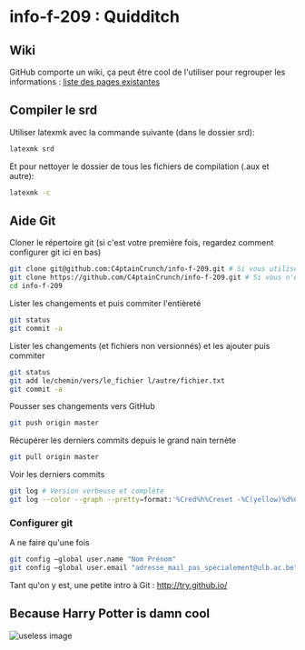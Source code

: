 # info-f-209 : Quidditch

## Wiki
GitHub comporte un wiki, ça peut être cool de l'utiliser pour regrouper les informations : [liste des pages existantes](https://github.com/C4ptainCrunch/info-f-209/wiki/_pages)

## Compiler le srd
Utiliser latexmk avec la commande suivante (dans le dossier srd):
```bash
latexmk srd
```

Et pour nettoyer le dossier de tous les fichiers de compilation (.aux et autre):
```bash
latexmk -c
```

## Aide Git
Cloner le répertoire git (si c'est votre première fois, regardez comment configurer git ici en bas)
```bash
git clone git@github.com:C4ptainCrunch/info-f-209.git # Si vous utilisez une clé publique
git clone https://github.com/C4ptainCrunch/info-f-209.git # Si vous n'en avez pas
cd info-f-209
```

Lister les changements et puis commiter l'entièreté
```bash
git status
git commit -a
```

Lister les changements (et fichiers non versionnés) et les ajouter puis commiter
```bash
git status
git add le/chemin/vers/le_fichier l/autre/fichier.txt
git commit -a
```

Pousser ses changements vers GitHub
```bash
git push origin master
```

Récupérer les derniers commits depuis le grand nain ternète
```bash
git pull origin master
```

Voir les derniers commits
```bash
git log # Version verbeuse et complète
git log --color --graph --pretty=format:'%Cred%h%Creset -%C(yellow)%d%Creset %s %Cgreen(%cr) %C(bold blue)<%an>%Creset' --abbrev-commit -- # Version coleur cool
```

### Configurer git
A ne faire qu'une fois
```bash
git config —global user.name "Nom Prénom"
git config —global user.email "adresse_mail_pas_spécialement@ulb.ac.be" # Celle de votre compte GitHub
```

Tant qu'on y est, une petite intro à Git : http://try.github.io/


## Because Harry Potter is damn cool
![useless image](http://www.canailleblog.com/photos/mon-pere-a-son-premier-match-de-quidditch-james-sirius-potter20110511154039.jpg)
